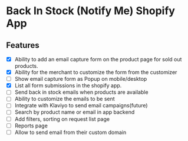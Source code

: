 # Back In Stock (Notify Me) Shopify App

## Features
- [x] Ability to add an email capture form on the product page for sold out products.
- [x] Ability for the merchant to customize the form from the customizer
- [ ] Show email capture form as Popup on mobile/desktop
- [x] List all form submissions in the shopify app.
- [ ] Send back in stock emails when products are available
- [ ] Ability to customize the emails to be sent
- [ ] Integrate with Klaviyo to send email campaigns(future)
- [ ] Search by product name or email in app backend
- [ ] Add filters, sorting on request list page
- [ ] Reports page
- [ ] Allow to send email from their custom domain